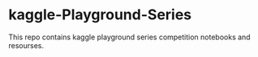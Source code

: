 # kaggle-Playground-Series
This repo contains kaggle playground series competition notebooks and resourses.
